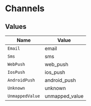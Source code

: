 # Channels


## Values

| Name            | Value           |
| --------------- | --------------- |
| `Email`         | email           |
| `Sms`           | sms             |
| `WebPush`       | web_push        |
| `IosPush`       | ios_push        |
| `AndroidPush`   | android_push    |
| `Unknown`       | unknown         |
| `UnmappedValue` | unmapped_value  |